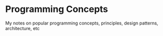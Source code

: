 # Programming Concepts
My notes on popular programming concepts, principles, design patterns, architecture, etc
